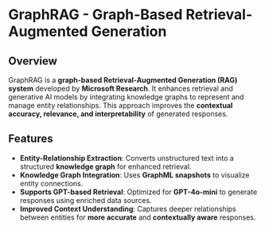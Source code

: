# GraphRAG - Graph-Based Retrieval-Augmented Generation  

## Overview  
GraphRAG is a **graph-based Retrieval-Augmented Generation (RAG) system** developed by **Microsoft Research**. It enhances retrieval and generative AI models by integrating knowledge graphs to represent and manage entity relationships. This approach improves the **contextual accuracy, relevance, and interpretability** of generated responses.

## Features  
- **Entity-Relationship Extraction**: Converts unstructured text into a structured **knowledge graph** for enhanced retrieval.  
- **Knowledge Graph Integration**: Uses **GraphML snapshots** to visualize entity connections.  
- **Supports GPT-based Retrieval**: Optimized for **GPT-4o-mini** to generate responses using enriched data sources.  
- **Improved Context Understanding**: Captures deeper relationships between entities for **more accurate** and **contextually aware** responses.  
